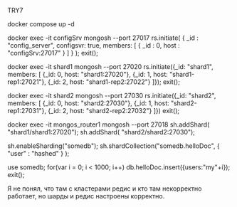 TRY7

docker compose up -d

docker exec -it configSrv mongosh --port 27017
rs.initiate(
  {
    _id : "config_server",
       configsvr: true,
    members: [
      { _id : 0, host : "configSrv:27017" }
    ]
  }
);
exit();

docker exec -it shard1 mongosh --port 27020
rs.initiate({_id: "shard1", members: [
{_id: 0, host: "shard1:27020"},
{_id: 1, host: "shard1-rep1:27021"},
{_id: 2, host: "shard1-rep2:27022"}
]});
exit();

docker exec -it shard2 mongosh --port 27030
rs.initiate({_id: "shard2", members: [
{_id: 0, host: "shard2:27030"},
{_id: 1, host: "shard2-rep1:27031"},
{_id: 2, host: "shard2-rep2:27032"}
]}) 
exit();

docker exec -it mongos_router1 mongosh --port 27018
sh.addShard( "shard1/shard1:27020");
sh.addShard( "shard2/shard2:27030");

sh.enableSharding("somedb");
sh.shardCollection("somedb.helloDoc", { "user" : "hashed" } );

use somedb;
for(var i = 0; i < 1000; i++) db.helloDoc.insert({users:"my"+i});
exit();

Я не понял, что там с кластерами редис и кто там некорректно работает, но шарды и редис настроены корректно.
